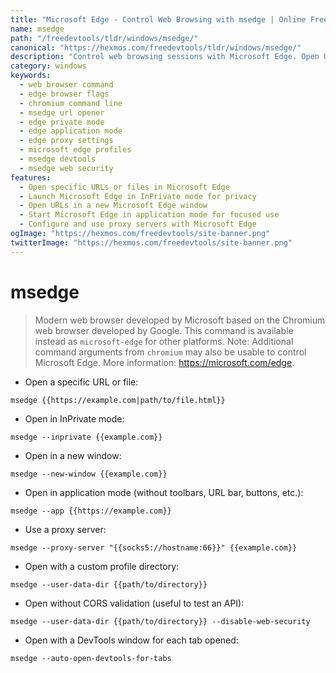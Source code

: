 ```yaml
---
title: "Microsoft Edge - Control Web Browsing with msedge | Online Free DevTools by Hexmos"
name: msedge
path: "/freedevtools/tldr/windows/msedge/"
canonical: "https://hexmos.com/freedevtools/tldr/windows/msedge/"
description: "Control web browsing sessions with Microsoft Edge. Open URLs, manage profiles, and configure proxy settings using the msedge command. Free online tool, no registration required."
category: windows
keywords:
  - web browser command
  - edge browser flags
  - chromium command line
  - msedge url opener
  - edge private mode
  - edge application mode
  - edge proxy settings
  - microsoft edge profiles
  - msedge devtools
  - msedge web security
features:
  - Open specific URLs or files in Microsoft Edge
  - Launch Microsoft Edge in InPrivate mode for privacy
  - Open URLs in a new Microsoft Edge window
  - Start Microsoft Edge in application mode for focused use
  - Configure and use proxy servers with Microsoft Edge
ogImage: "https://hexmos.com/freedevtools/site-banner.png"
twitterImage: "https://hexmos.com/freedevtools/site-banner.png"
---
```


# msedge

> Modern web browser developed by Microsoft based on the Chromium web browser developed by Google.
> This command is available instead as `microsoft-edge` for other platforms.
> Note: Additional command arguments from `chromium` may also be usable to control Microsoft Edge.
> More information: <https://microsoft.com/edge>.

- Open a specific URL or file:

`msedge {{https://example.com|path/to/file.html}}`

- Open in InPrivate mode:

`msedge --inprivate {{example.com}}`

- Open in a new window:

`msedge --new-window {{example.com}}`

- Open in application mode (without toolbars, URL bar, buttons, etc.):

`msedge --app {{https://example.com}}`

- Use a proxy server:

`msedge --proxy-server "{{socks5://hostname:66}}" {{example.com}}`

- Open with a custom profile directory:

`msedge --user-data-dir {{path/to/directory}}`

- Open without CORS validation (useful to test an API):

`msedge --user-data-dir {{path/to/directory}} --disable-web-security`

- Open with a DevTools window for each tab opened:

`msedge --auto-open-devtools-for-tabs`
